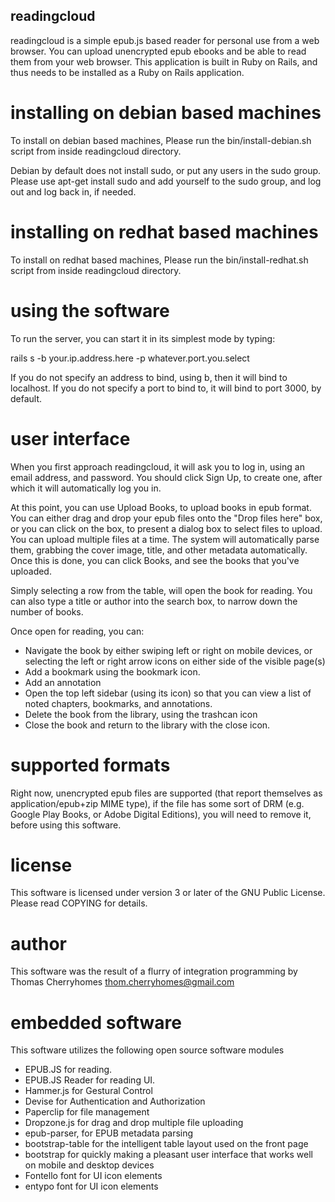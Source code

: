 readingcloud
------------

readingcloud is a simple epub.js based reader for personal use from a web browser. You can upload unencrypted epub ebooks and be able to read them from your web browser. This application is built in Ruby on Rails, and thus needs to be installed as a Ruby on Rails application.

installing on debian based machines 
===================================

To install on debian based machines, Please run the bin/install-debian.sh script from inside readingcloud directory.

Debian by default does not install sudo, or put any users in the sudo group. Please use apt-get install sudo and add yourself to the sudo group, and log out and log back in, if needed.

installing on redhat based machines
===================================

To install on redhat based machines, Please run the bin/install-redhat.sh script from inside readingcloud directory.

using the software
==================

To run the server, you can start it in its simplest mode by typing:

  rails s -b your.ip.address.here -p whatever.port.you.select

If you do not specify an address to bind, using b, then it will bind to localhost. If you do not specify a port to bind to, it will bind to port 3000, by default.

user interface
==============

When you first approach readingcloud, it will ask you to log in, using an email address, and password. You should click Sign Up, to create one, after which it will automatically log you in.

At this point, you can use Upload Books, to upload books in epub format. You can either drag and drop your epub files onto the "Drop files here" box, or you can click on the box, to present a dialog box to select files to upload. You can upload multiple files at a time. The system will automatically parse them, grabbing the cover image, title, and other metadata automatically. Once this is done, you can click Books, and see the books that you've uploaded.

Simply selecting a row from the table, will open the book for reading. You can also type a title or author into the search box, to narrow down the number of books.

Once open for reading, you can:

* Navigate the book by either swiping left or right on mobile devices, or selecting the left or right arrow icons on either side of the visible page(s)
* Add a bookmark using the bookmark icon.
* Add an annotation
* Open the top left sidebar (using its icon) so that you can view a list of noted chapters, bookmarks, and annotations.
* Delete the book from the library, using the trashcan icon
* Close the book and return to the library with the close icon.

supported formats
=================

Right now, unencrypted epub files are supported (that report themselves as application/epub+zip MIME type), if the file has some sort of DRM (e.g. Google Play Books, or Adobe Digital Editions), you will need to remove it, before using this software.

license
=======

This software is licensed under version 3 or later of the GNU Public License. Please read COPYING for details.

author
======

This software was the result of a flurry of integration programming by Thomas Cherryhomes <thom.cherryhomes@gmail.com>

embedded software
=================

This software utilizes the following open source software modules

* EPUB.JS for reading.
* EPUB.JS Reader for reading UI.
* Hammer.js for Gestural Control
* Devise for Authentication and Authorization
* Paperclip for file management
* Dropzone.js for drag and drop multiple file uploading
* epub-parser, for EPUB metadata parsing
* bootstrap-table for the intelligent table layout used on the front page
* bootstrap for quickly making a pleasant user interface that works well on mobile and desktop devices
* Fontello font for UI icon elements
* entypo font for UI icon elements

